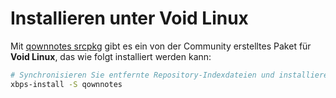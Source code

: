 # Installieren unter Void Linux

Mit [qownnotes srcpkg](https://github.com/void-linux/void-packages/tree/master/srcpkgs/qownnotes) gibt es ein von der Community erstelltes Paket für **Void Linux**, das wie folgt installiert werden kann:

```bash
# Synchronisieren Sie entfernte Repository-Indexdateien und installieren Sie QOwnNotes
xbps-install -S qownnotes
```
